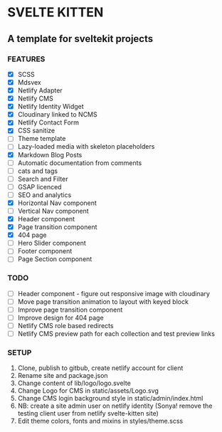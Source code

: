 # SVELTE KITTEN
## A template for sveltekit projects

### FEATURES

- [x] SCSS
- [x] Mdsvex
- [x] Netlify Adapter
- [x] Netlify CMS
- [x] Netlify Identity Widget
- [x] Cloudinary linked to NCMS
- [x] Netlify Contact Form
- [x] CSS sanitize
- [ ] Theme template
- [ ] Lazy-loaded media with skeleton placeholders
- [x] Markdown Blog Posts
- [ ] Automatic documentation from comments
- [ ] cats and tags
- [ ] Search and Filter
- [ ] GSAP licenced
- [ ] SEO and analytics
- [x] Horizontal Nav component
- [ ] Vertical Nav component
- [x] Header component
- [x] Page transition component
- [x] 404 page
- [ ] Hero Slider component
- [ ] Footer component
- [ ] Page Section component

### TODO
- [ ] Header component - figure out responsive image with cloudinary
- [ ] Move page transition animation to layout with keyed block
- [ ] Improve page transition component
- [ ] Improve design for 404 page
- [ ] Netlify CMS role based redirects
- [ ] Netlify CMS preview path for each collection and test preview links

### SETUP
1. Clone, publish to gitbub, create netlify account for client
2. Rename site and package.json
3. Change content of lib/logo/logo.svelte
4. Change Logo for CMS in static/assets/Logo.svg
5. Change CMS login background style in static/admin/index.html
6. NB: create a site admin user on netlify identity (Sonya! remove the testing client user from netlify svelte-kitten site)
7. Edit theme colors, fonts and mixins in styles/theme.scss